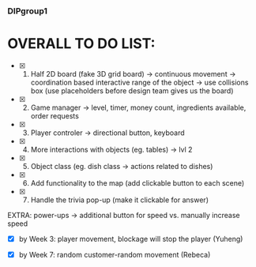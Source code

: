 ### DIPgroup1

# OVERALL TO DO LIST:

- [x] 1. Half 2D board (fake 3D grid board) -> continuous movement 
                                      -> coordination based interactive range of the object
                                      -> use collisions box (use placeholders before design team gives us the board)
- [x] 2. Game manager -> level, timer, money count, ingredients available, order requests 
- [x] 3. Player controler -> directional button, keyboard
- [x] 4. More interactions with objects (eg. tables)  -> lvl 2
- [x] 5. Object class (eg. dish class -> actions related to dishes) 

- [x] 6. Add functionality to the map (add clickable button to each scene)
- [x] 7. Handle the trivia pop-up (make it clickable for answer)

EXTRA: power-ups -> additional button for speed vs. manually increase speed 


- [x] by Week 3: player movement, blockage will stop the player (Yuheng)
- [x] by Week 7: random customer-random movement (Rebeca)

